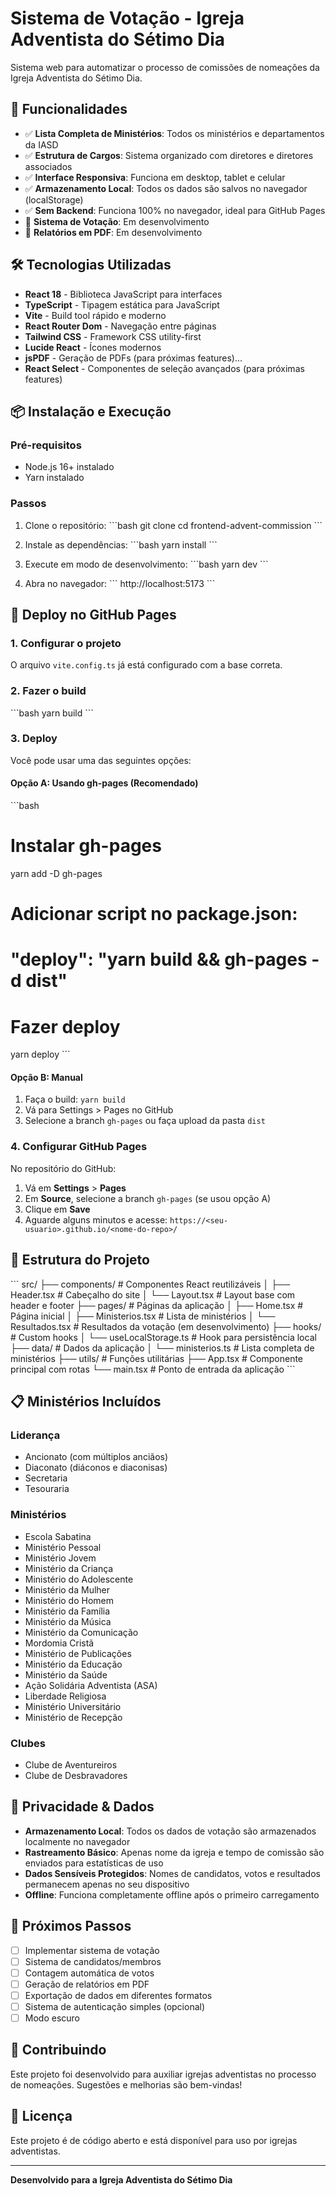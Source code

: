 # Sistema de Votação - Igreja Adventista do Sétimo Dia

Sistema web para automatizar o processo de comissões de nomeações da Igreja Adventista do Sétimo Dia.

## 🎯 Funcionalidades

- ✅ **Lista Completa de Ministérios**: Todos os ministérios e departamentos da IASD
- ✅ **Estrutura de Cargos**: Sistema organizado com diretores e diretores associados
- ✅ **Interface Responsiva**: Funciona em desktop, tablet e celular
- ✅ **Armazenamento Local**: Todos os dados são salvos no navegador (localStorage)
- ✅ **Sem Backend**: Funciona 100% no navegador, ideal para GitHub Pages
- 🔄 **Sistema de Votação**: Em desenvolvimento
- 🔄 **Relatórios em PDF**: Em desenvolvimento

## 🛠️ Tecnologias Utilizadas

- **React 18** - Biblioteca JavaScript para interfaces
- **TypeScript** - Tipagem estática para JavaScript
- **Vite** - Build tool rápido e moderno
- **React Router Dom** - Navegação entre páginas
- **Tailwind CSS** - Framework CSS utility-first
- **Lucide React** - Ícones modernos
- **jsPDF** - Geração de PDFs (para próximas features)...
- **React Select** - Componentes de seleção avançados (para próximas features)

## 📦 Instalação e Execução

### Pré-requisitos

- Node.js 16+ instalado
- Yarn instalado

### Passos

1. Clone o repositório:
   \`\`\`bash
   git clone <url-do-repositorio>
   cd frontend-advent-commission
   \`\`\`

2. Instale as dependências:
   \`\`\`bash
   yarn install
   \`\`\`

3. Execute em modo de desenvolvimento:
   \`\`\`bash
   yarn dev
   \`\`\`

4. Abra no navegador:
   \`\`\`
   http://localhost:5173
   \`\`\`

## 🚀 Deploy no GitHub Pages

### 1. Configurar o projeto

O arquivo `vite.config.ts` já está configurado com a base correta.

### 2. Fazer o build

\`\`\`bash
yarn build
\`\`\`

### 3. Deploy

Você pode usar uma das seguintes opções:

#### Opção A: Usando gh-pages (Recomendado)

\`\`\`bash

# Instalar gh-pages

yarn add -D gh-pages

# Adicionar script no package.json:

# "deploy": "yarn build && gh-pages -d dist"

# Fazer deploy

yarn deploy
\`\`\`

#### Opção B: Manual

1. Faça o build: `yarn build`
2. Vá para Settings > Pages no GitHub
3. Selecione a branch `gh-pages` ou faça upload da pasta `dist`

### 4. Configurar GitHub Pages

No repositório do GitHub:

1. Vá em **Settings** > **Pages**
2. Em **Source**, selecione a branch `gh-pages` (se usou opção A)
3. Clique em **Save**
4. Aguarde alguns minutos e acesse: `https://<seu-usuario>.github.io/<nome-do-repo>/`

## 📁 Estrutura do Projeto

\`\`\`
src/
├── components/ # Componentes React reutilizáveis
│ ├── Header.tsx # Cabeçalho do site
│ └── Layout.tsx # Layout base com header e footer
├── pages/ # Páginas da aplicação
│ ├── Home.tsx # Página inicial
│ ├── Ministerios.tsx # Lista de ministérios
│ └── Resultados.tsx # Resultados da votação (em desenvolvimento)
├── hooks/ # Custom hooks
│ └── useLocalStorage.ts # Hook para persistência local
├── data/ # Dados da aplicação
│ └── ministerios.ts # Lista completa de ministérios
├── utils/ # Funções utilitárias
├── App.tsx # Componente principal com rotas
└── main.tsx # Ponto de entrada da aplicação
\`\`\`

## 📋 Ministérios Incluídos

### Liderança

- Ancionato (com múltiplos anciãos)
- Diaconato (diáconos e diaconisas)
- Secretaria
- Tesouraria

### Ministérios

- Escola Sabatina
- Ministério Pessoal
- Ministério Jovem
- Ministério da Criança
- Ministério do Adolescente
- Ministério da Mulher
- Ministério do Homem
- Ministério da Família
- Ministério da Música
- Ministério da Comunicação
- Mordomia Cristã
- Ministério de Publicações
- Ministério da Educação
- Ministério da Saúde
- Ação Solidária Adventista (ASA)
- Liberdade Religiosa
- Ministério Universitário
- Ministério de Recepção

### Clubes

- Clube de Aventureiros
- Clube de Desbravadores

## 🔐 Privacidade & Dados

- **Armazenamento Local**: Todos os dados de votação são armazenados localmente no navegador
- **Rastreamento Básico**: Apenas nome da igreja e tempo de comissão são enviados para estatísticas de uso
- **Dados Sensíveis Protegidos**: Nomes de candidatos, votos e resultados permanecem apenas no seu dispositivo
- **Offline**: Funciona completamente offline após o primeiro carregamento

## 📝 Próximos Passos

- [ ] Implementar sistema de votação
- [ ] Sistema de candidatos/membros
- [ ] Contagem automática de votos
- [ ] Geração de relatórios em PDF
- [ ] Exportação de dados em diferentes formatos
- [ ] Sistema de autenticação simples (opcional)
- [ ] Modo escuro

## 🤝 Contribuindo

Este projeto foi desenvolvido para auxiliar igrejas adventistas no processo de nomeações. Sugestões e melhorias são bem-vindas!

## 📄 Licença

Este projeto é de código aberto e está disponível para uso por igrejas adventistas.

---

**Desenvolvido para a Igreja Adventista do Sétimo Dia**
